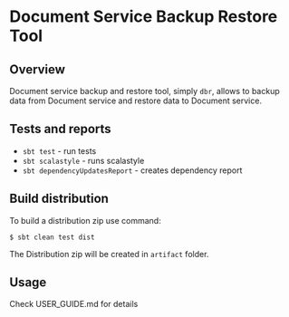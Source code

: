 # Document Service Backup Restore Tool

## Overview

Document service backup and restore tool, simply `dbr`, allows to backup data from Document service 
and restore data to Document service.

## Tests and reports

- `sbt test` - run tests
- `sbt scalastyle` - runs scalastyle
- `sbt dependencyUpdatesReport` - creates dependency report

## Build distribution

To build a distribution zip use command:

```
$ sbt clean test dist
```

The Distribution zip will be created in `artifact` folder. 

## Usage

Check USER_GUIDE.md for details